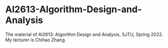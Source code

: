 # AI2613-Algorithm-Design-and-Analysis
The material of AI2613: Algorithm Design and Analysis, SJTU, Spring 2022.
My lecturer is Chihao Zhang.
